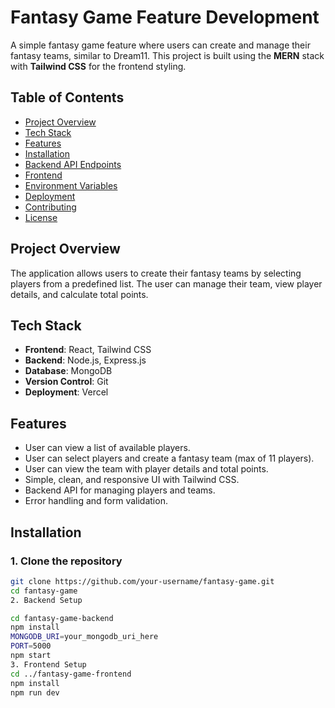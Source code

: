 # Fantasy Game Feature Development

A simple fantasy game feature where users can create and manage their fantasy teams, similar to Dream11. This project is built using the **MERN** stack with **Tailwind CSS** for the frontend styling.

## Table of Contents

- [Project Overview](#project-overview)
- [Tech Stack](#tech-stack)
- [Features](#features)
- [Installation](#installation)
- [Backend API Endpoints](#backend-api-endpoints)
- [Frontend](#frontend)
- [Environment Variables](#environment-variables)
- [Deployment](#deployment)
- [Contributing](#contributing)
- [License](#license)

## Project Overview

The application allows users to create their fantasy teams by selecting players from a predefined list. The user can manage their team, view player details, and calculate total points.

## Tech Stack

- **Frontend**: React, Tailwind CSS
- **Backend**: Node.js, Express.js
- **Database**: MongoDB
- **Version Control**: Git
- **Deployment**: Vercel

## Features

- User can view a list of available players.
- User can select players and create a fantasy team (max of 11 players).
- User can view the team with player details and total points.
- Simple, clean, and responsive UI with Tailwind CSS.
- Backend API for managing players and teams.
- Error handling and form validation.

## Installation

### 1. Clone the repository

```bash
git clone https://github.com/your-username/fantasy-game.git
cd fantasy-game
2. Backend Setup

cd fantasy-game-backend
npm install
MONGODB_URI=your_mongodb_uri_here
PORT=5000
npm start
3. Frontend Setup
cd ../fantasy-game-frontend
npm install
npm run dev



